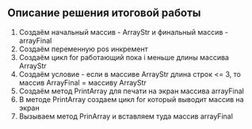 ## Описание решения итоговой работы

1. Создаём начальный массив - ArrayStr и финальный массив - arrayFinal
2. Создаём переменную pos инкремент
3. Создаём цикл for работающий пока i меньше длины массива ArrayStr
4. Создаём условие - если в массиве ArrayStr длина строк <= 3, то массив ArrayFinal = массиву ArrayStr
5. Создаём метод PrintArray для печати на экран массива arrayFinal
6. В методе PrintArray создаем цикл for который выводит массив на экран
7. Вызываем метод PrinArray и вставляем туда массив arrayFinal